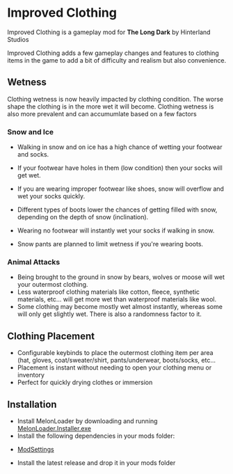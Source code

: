 # Improved Clothing

Improved Clothing is a gameplay mod for **The Long Dark** by Hinterland Studios

Improved Clothing adds a few gameplay changes and features to clothing items in the game to add a bit of difficulty and realism but also convenience. 

## Wetness

Clothing wetness is now heavily impacted by clothing condition. The worse shape the clothing is in the more wet it will become. 
Clothing wetness is also more prevalent and can accumumlate based on a few factors

### Snow and Ice

* Walking in snow and on ice has a high chance of wetting your footwear and socks.
* If your footwear have holes in them (low condition) then your socks will get wet.
* If you are wearing improper footwear like shoes, snow will overflow and wet your socks quickly.
* Different types of boots lower the chances of getting filled with snow, depending on the depth of snow (inclination).
* Wearing no footwear will instantly wet your socks if walking in snow.

* Snow pants are planned to limit wetness if you're wearing boots.

### Animal Attacks

* Being brought to the ground in snow by bears, wolves or moose will wet your outermost clothing.
* Less waterproof clothing materials like cotton, fleece, synthetic materials, etc... will get more wet than waterproof materials like wool.
* Some clothing may become mostly wet almost instantly, whereas some will only get slightly wet. There is also a randomness factor to it.

## Clothing Placement

* Configurable keybinds to place the outermost clothing item per area (hat, gloves, coat/sweater/shirt, pants/underwear, boots/socks, etc...
* Placement is instant without needing to open your clothing menu or inventory
* Perfect for quickly drying clothes or immersion

## Installation

* Install MelonLoader by downloading and running [MelonLoader.Installer.exe](https://github.com/HerpDerpinstine/MelonLoader/releases/latest/download/MelonLoader.Installer.exe)
* Install the following dependencies in your mods folder: 

- [ModSettings](https://github.com/DigitalzombieTLD/ModSettings/releases/latest)

* Install the latest release and drop it in your mods folder
